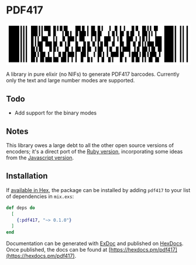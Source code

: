 # PDF417

![](https://raw.githubusercontent.com/jackpocket/pdf417-elixir/main/sample.png)


A library in pure elixir (no NIFs) to generate PDF417 barcodes. Currently only the text and large number modes are supported.

## Todo

* Add support for the binary modes

## Notes

This library owes a large debt to all the other open source versions of encoders; it's a direct port of the [Ruby version](https://github.com/bnix/pdf417-rb), incorporating some ideas from the [Javascript version](http://bkuzmic.github.io/pdf417-js/).

## Installation

If [available in Hex](https://hex.pm/docs/publish), the package can be installed
by adding `pdf417` to your list of dependencies in `mix.exs`:

```elixir
def deps do
  [
    {:pdf417, "~> 0.1.0"}
  ]
end
```

Documentation can be generated with [ExDoc](https://github.com/elixir-lang/ex_doc)
and published on [HexDocs](https://hexdocs.pm). Once published, the docs can
be found at [https://hexdocs.pm/pdf417](https://hexdocs.pm/pdf417).
